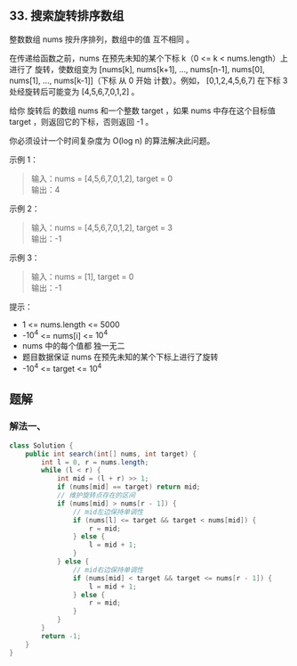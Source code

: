 ## 33. 搜索旋转排序数组

整数数组 nums 按升序排列，数组中的值 互不相同 。

在传递给函数之前，nums 在预先未知的某个下标 k（0 <= k < nums.length）上进行了 旋转，使数组变为 [nums[k], nums[k+1], ..., nums[n-1], nums[0], nums[1], ..., nums[k-1]]（下标 从 0 开始 计数）。例如， [0,1,2,4,5,6,7] 在下标 3 处经旋转后可能变为 [4,5,6,7,0,1,2] 。

给你 旋转后 的数组 nums 和一个整数 target ，如果 nums 中存在这个目标值 target ，则返回它的下标，否则返回 -1 。

你必须设计一个时间复杂度为 O(log n) 的算法解决此问题。

 

示例 1：

>输入：nums = [4,5,6,7,0,1,2], target = 0  
>输出：4  


示例 2：

>输入：nums = [4,5,6,7,0,1,2], target = 3  
>输出：-1  


示例 3：

>输入：nums = [1], target = 0  
>输出：-1  
 

提示：

- 1 <= nums.length <= 5000
- -$10^4$ <= nums[i] <= $10^4$
- nums 中的每个值都 独一无二
- 题目数据保证 nums 在预先未知的某个下标上进行了旋转
- -$10^4$ <= target <= $10^4$


## 题解

### 解法一、

```java
class Solution {
    public int search(int[] nums, int target) {
        int l = 0, r = nums.length;
        while (l < r) {
            int mid = (l + r) >> 1;
            if (nums[mid] == target) return mid;
            // 维护旋转点存在的区间
            if (nums[mid] > nums[r - 1]) {
                // mid左边保持单调性
                if (nums[l] <= target && target < nums[mid]) {
                    r = mid;
                } else {
                    l = mid + 1;
                }
            } else {
                // mid右边保持单调性
                if (nums[mid] < target && target <= nums[r - 1]) {
                    l = mid + 1;
                } else {
                    r = mid;
                }
            }
        }
        return -1;
    }
}
```